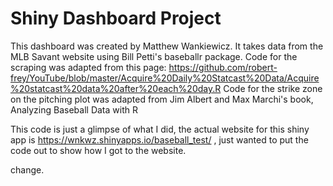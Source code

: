 # Shiny Dashboard Project
This dashboard was created by Matthew Wankiewicz. It takes data from the MLB Savant website using Bill Petti's baseballr package.
Code for the scraping was adapted from this page: https://github.com/robert-frey/YouTube/blob/master/Acquire%20Daily%20Statcast%20Data/Acquire%20statcast%20data%20after%20each%20day.R
Code for the strike zone on the pitching plot was adapted from Jim Albert and Max Marchi's book, Analyzing Baseball Data with R

This code is just a glimpse of what I did, the actual website for this shiny app is https://wnkwz.shinyapps.io/baseball_test/ , just wanted to put the code out to show how I got to the website.

change.
